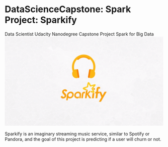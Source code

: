 # DataScienceCapstone: Spark Project: Sparkify
Data Scientist Udacity Nanodegree Capstone Project
Spark for Big Data
![Alt text](./img/sparkify.png?raw=true "Sparkify Music Digital Service")


Sparkify is an imaginary streaming music service, similar to Spotify or Pandora, 
and the goal of this project is predicting if a user will churn or not.
<br>

